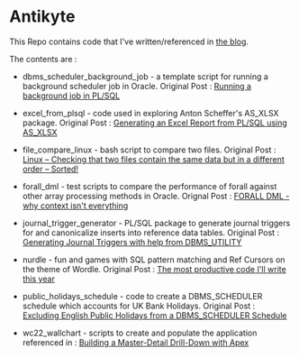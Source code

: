 # Antikyte
This Repo contains code that I've written/referenced in [the blog](https://mikesmithers.wordpress.com).

The contents are :

- dbms_scheduler_background_job - a template script for running a background scheduler job in Oracle. Original Post : [Running a background job in PL/SQL](https://wp.me/pweWl-2ak)
  
- excel_from_plsql - code used in exploring Anton Scheffer's AS_XLSX package.
  Original Post : [Generating an Excel Report from PL/SQL using AS_XLSX](https://wp.me/pweWl-2p3)  

- file_compare_linux - bash script to compare two files.
  Original Post : [Linux – Checking that two files contain the same data but in a different order – Sorted!](https://wp.me/pweWl-2uJ)

- forall_dml - test scripts to compare the performance of forall against other array processing methods in Oracle. Orignal Post : [FORALL DML - why context isn't everything](https://wp.me/pweWl-2yY)

- journal_trigger_generator - PL/SQL package to generate journal triggers for and canonicalize inserts into reference data tables.
  Original Post : [Generating Journal Triggers with help from DBMS_UTILITY](https://wp.me/pweWl-2w5)

- nurdle - fun and games with SQL pattern matching and Ref Cursors on the theme of Wordle.
Original Post : [The most productive code I'll write this year](https://wp.me/pweWl-2jF)  

- public_holidays_schedule - code to create a DBMS_SCHEDULER schedule which accounts for UK Bank Holidays.
Original Post : [
Excluding English Public Holidays from a DBMS_SCHEDULER Schedule](https://wp.me/pweWl-2tR)
  
- wc22_wallchart - scripts to create and populate the application referenced in : [Building a Master-Detail Drill-Down with Apex](https://wp.me/pweWl-2wy)

 